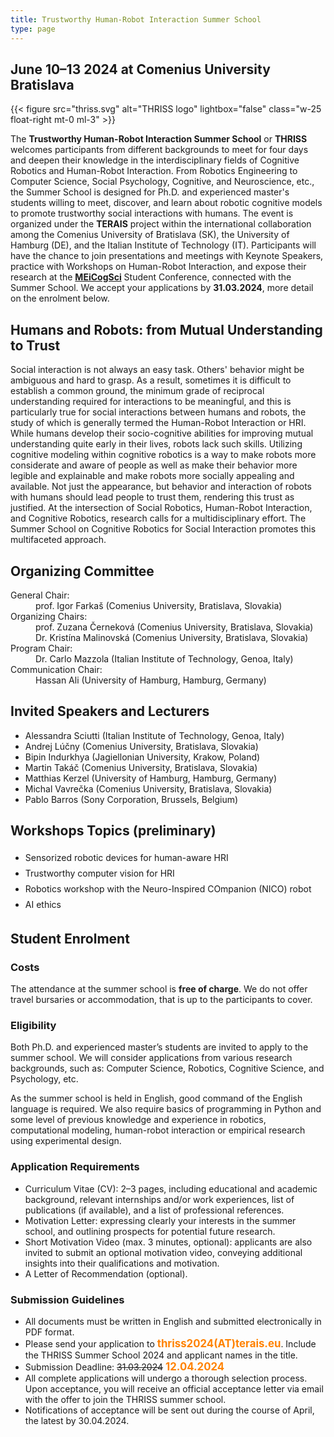 ```yaml
---
title: Trustworthy Human-Robot Interaction Summer School
type: page
---
```


## June 10–13 2024 at Comenius University Bratislava

{{< figure src="thriss.svg" alt="THRISS logo"
    lightbox="false" class="w-25 float-right mt-0 ml-3" >}}

The **Trustworthy Human-Robot Interaction Summer School** or **THRISS** welcomes participants from different backgrounds to meet for four days and deepen their knowledge in the interdisciplinary fields of Cognitive Robotics and Human-Robot Interaction. From Robotics Engineering to Computer Science, Social Psychology, Cognitive, and Neuroscience, etc., the Summer School is designed for Ph.D. and experienced master's students willing to meet, discover, and learn about robotic cognitive models to promote trustworthy social interactions with humans. The event is organized under the **TERAIS** project within the international collaboration among the Comenius University of Bratislava (SK), the University of Hamburg (DE), and the Italian Institute of Technology (IT). Participants will have the chance to join presentations and meetings with Keynote Speakers, practice with Workshops on Human-Robot Interaction, and expose their research at the [**MEiCogSci**](https://www.meicogsci.eu/) Student Conference, connected with the Summer School. We accept your applications by **31.03.2024**, more detail on the enrolment below. 

## Humans and Robots: from Mutual Understanding to Trust

Social interaction is not always an easy task. Others' behavior might be ambiguous and hard to grasp. As a result, sometimes it is difficult to establish a common ground, the minimum grade of reciprocal understanding required for interactions to be meaningful, and this is particularly true for social interactions between humans and robots, the study of which is generally termed the Human-Robot Interaction or HRI. While humans develop their socio-cognitive abilities for improving mutual understanding quite early in their lives, robots lack such skills. Utilizing cognitive modeling within cognitive robotics is a way to make robots more considerate and aware of people as well as make their behavior more legible and explainable and make robots more socially appealing and available. Not just the appearance, but behavior and interaction of robots with humans should lead people to trust them, rendering this trust as justified. At the intersection of Social Robotics, Human-Robot Interaction, and Cognitive Robotics, research calls for a multidisciplinary effort. The Summer School on Cognitive Robotics for Social Interaction promotes this multifaceted approach. 

## Organizing Committee

<dl>
<dt class="float-left mr-2">General Chair:</dt>
<dd class="">prof. Igor Farkaš (Comenius University, Bratislava, Slovakia)</dd>
<dt class="float-left mr-2">Organizing Chairs:</dt>
<dd class="">prof. Zuzana Černeková (Comenius University, Bratislava, Slovakia)</dd>
<dd class="">Dr. Kristína Malinovská (Comenius University, Bratislava, Slovakia)</dd>
<dt class="float-left mr-2">Program Chair:</dt>
<dd class="">Dr. Carlo Mazzola (Italian Institute of Technology, Genoa, Italy)</dd>
<dt class="float-left mr-2">Communication Chair:</dt>
<dd class="">Hassan Ali (University of Hamburg, Hamburg, Germany)</dd>
</dl>

## Invited Speakers and Lecturers

<ul class="list-unstyled">
<li>Alessandra Sciutti (Italian Institute of Technology, Genoa, Italy)</li>
<li>Andrej Lúčny (Comenius University, Bratislava, Slovakia)</li>
<li>Bipin Indurkhya (Jagiellonian University, Krakow, Poland)</li>
<li>Martin Takáč (Comenius University, Bratislava, Slovakia)</li>
<li>Matthias Kerzel (University of Hamburg, Hamburg, Germany)</li>
<li>Michal Vavrečka (Comenius University, Bratislava, Slovakia)</li>
<li>Pablo Barros (Sony Corporation, Brussels, Belgium)</li>
</ul>

## Workshops Topics (preliminary)
<ul class="list-unstyled" style="line-height:1.8em">
<li>Sensorized robotic devices for human-aware HRI</li>
<li>Trustworthy computer vision for HRI</li>
<li>Robotics workshop with the Neuro-Inspired COmpanion (NICO) robot</li>
<li>AI ethics</li>
</ul>

## Student Enrolment

### Costs
The attendance at the summer school is **free of charge**. We do not offer travel bursaries or accommodation, that is up to the participants to cover.

### Eligibility
Both Ph.D. and experienced master’s students are invited to apply to the summer school. We will consider applications from various research backgrounds, such as: Computer Science, Robotics, Cognitive Science, and Psychology, etc.

As the summer school is held in English, good command of the English language is required. We also require basics of programming in Python and some level of previous knowledge and experience in robotics, computational modeling, human-robot interaction or empirical research using experimental design.

### Application Requirements

* Curriculum Vitae (CV): 2–3 pages, including educational and academic background, relevant internships and/or work experiences, list of publications (if available), and a list of professional references.
* Motivation Letter: expressing clearly your interests in the summer school, and outlining prospects for potential future research.
* Short Motivation Video (max. 3 minutes, optional): applicants are also invited to submit an optional motivation video, conveying additional insights into their qualifications and motivation.  
* A Letter of Recommendation (optional).

### Submission Guidelines

* All documents must be written in English and submitted electronically in PDF format.
* Please send your application to <strong style="color:#ff8200; font-size:1.2em">thriss2024(AT)terais.eu</strong>. Include the THRISS Summer School 2024 and applicant names in the title.
* Submission Deadline: <s>31.03.2024</s> <strong style="color:#ff8200; font-size:1.2em">12.04.2024</strong>
* All complete applications will undergo a thorough selection process. Upon acceptance, you will receive an official acceptance letter via email with the offer to join the THRISS summer school. 
* Notifications of acceptance will be sent out during the course of April, the latest by 30.04.2024. 
